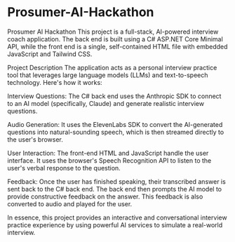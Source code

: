 # Prosumer-AI-Hackathon
Prosumer AI Hackathon
This project is a full-stack, AI-powered interview coach application. The back end is built using a C# ASP.NET Core Minimal API, while the front end is a single, self-contained HTML file with embedded JavaScript and Tailwind CSS.

Project Description
The application acts as a personal interview practice tool that leverages large language models (LLMs) and text-to-speech technology. Here's how it works:

Interview Questions: The C# back end uses the Anthropic SDK to connect to an AI model (specifically, Claude) and generate realistic interview questions.

Audio Generation: It uses the ElevenLabs SDK to convert the AI-generated questions into natural-sounding speech, which is then streamed directly to the user's browser.

User Interaction: The front-end HTML and JavaScript handle the user interface. It uses the browser's Speech Recognition API to listen to the user's verbal response to the question.

Feedback: Once the user has finished speaking, their transcribed answer is sent back to the C# back end. The back end then prompts the AI model to provide constructive feedback on the answer. This feedback is also converted to audio and played for the user.

In essence, this project provides an interactive and conversational interview practice experience by using powerful AI services to simulate a real-world interview.



